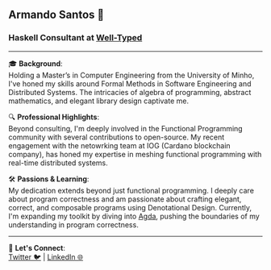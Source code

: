 ## Armando Santos 🚀

### Haskell Consultant at [Well-Typed](https://well-typed.com/)

---

🎓 **Background**:  
Holding a Master’s in Computer Engineering from the University of Minho, I've honed my skills around Formal Methods in Software Engineering and Distributed Systems. The intricacies of algebra of programming, abstract mathematics, and elegant library design captivate me.

🔍 **Professional Highlights**:  
Beyond consulting, I'm deeply involved in the Functional Programming community with several contributions to open-source. My recent engagement with the netowrking team at IOG (Cardano blockchain company), has honed my expertise in meshing functional programming with real-time distributed systems.

🛠 **Passions & Learning**:  
My dedication extends beyond just functional programming. I deeply care about program correctness and am passionate about crafting elegant, correct, and composable programs using Denotational Design. Currently, I'm expanding my toolkit by diving into [Agda](https://github.com/agda/agda), pushing the boundaries of my understanding in program correctness.

---

🔗 **Let's Connect**:  
[Twitter 🐦][twitter] | [LinkedIn 🌐][linkedin]

[twitter]: https://twitter.com/_bolt12
[linkedin]: https://linkedin.com/in/armando-santos-590b4315b
